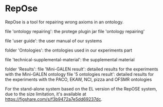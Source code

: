 # RepOse
RepOse is a tool for repairing wrong axioms in an ontology.

file 'ontology repairing': the protege plugin jar file 'ontology repairing'

file 'user guide': the user manual of our systems

folder 'Ontologies': the ontologies used in our experiments part

file 'technical-supplemental-material': the supplemental material

folder 'Results':
file 'Mini-GALEN result': detailed results for the experiments with the Mini-GALEN ontology
file '5 ontologies result': detailed results for the experiments with the PACO, EKAW, NCI, pizza and OFSMR ontologies

For the stand-alone system based on the EL version of the RepOSE system, due to the size limitation, it's available at https://figshare.com/s/f3b9472a7e5dd69237dc.
